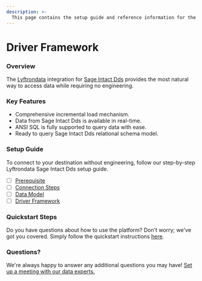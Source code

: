```yaml
---
description: >-
  This page contains the setup guide and reference information for the Sage Intact Dds source connector.
---
```


# Driver Framework

### Overview

The [Lyftrondata](https://www.lyftrondata.com/) integration for [Sage Intact Dds](None) provides the most natural way to access data while requiring no engineering.

### Key Features

* Comprehensive incremental load mechanism.
* Data from Sage Intact Dds is available in real-time.&#x20;
* ANSI SQL is fully supported to query data with ease.
* Ready to query Sage Intact Dds relational schema model.

### Setup Guide

To connect to your destination without engineering, follow our step-by-step Lyftrondata Sage Intact Dds setup guide.

* [ ] [Prerequisite](../prerequisite.md)
* [ ] [Connection Steps](../connection-steps.md)
* [ ] [Data Model](../data-model/erd.md)
* [ ] [Driver Framework](../driver-framework/)

### Quickstart Steps

Do you have questions about how to use the platform? Don't worry; we've got you covered. Simply follow the quickstart instructions [here](../driver-framework/README.md).

### Questions? <a href="#questions" id="questions"></a>

We're always happy to answer any additional questions you may have! [Set up a meeting with our data experts.](https://www.lyftrondata.com/book-a-meeting/)


